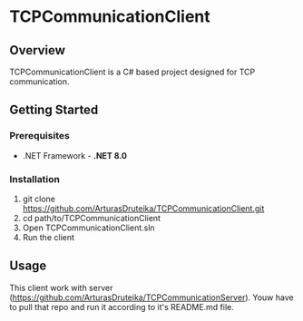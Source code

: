# TCPCommunicationClient

## Overview
TCPCommunicationClient is a C# based project designed for TCP communication.

## Getting Started
### Prerequisites
- .NET Framework - __.NET 8.0__

### Installation
1. git clone https://github.com/ArturasDruteika/TCPCommunicationClient.git
2. cd path/to/TCPCommunicationClient
3. Open TCPCommunicationClient.sln
4. Run the client

## Usage
This client work with server (https://github.com/ArturasDruteika/TCPCommunicationServer). Youw have to pull that repo and run it according to it's README.md file.